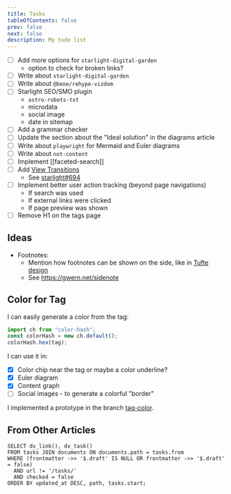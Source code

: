```yaml
---
title: Tasks
tableOfContents: false
prev: false
next: false
description: My todo list
---
```


- [ ] Add more options for `starlight-digital-garden`
  - option to check for broken links?
- [ ] Write about `starlight-digital-garden`
- [ ] Write about `@beoe/rehype-vizdom`
- [ ] Starlight SEO/SMO plugin
  - `astro-robots-txt`
  - microdata
  - social image
  - date in sitemap
- [ ] Add a grammar checker
- [ ] Update the section about the "Ideal solution" in the diagrams article
- [ ] Write about `playwright` for Mermaid and Euler diagrams
- [ ] Write about `not-content`
- [ ] Implement [[faceted-search]]
- [ ] Add [View Transitions](https://docs.astro.build/en/guides/view-transitions/)
  - See [starlight#694](https://github.com/withastro/starlight/pull/694#issuecomment-2021611520)
- [ ] Implement better user action tracking (beyond page navigations)
  - If search was used
  - If external links were clicked
  - If page preview was shown
- [ ] Remove H1 on the tags page

## Ideas

- Footnotes:
  - Mention how footnotes can be shown on the side, like in [Tufte design](https://edwardtufte.github.io/tufte-css/)
  - See https://gwern.net/sidenote

## Color for Tag

I can easily generate a color from the tag:

```js
import ch from "color-hash";
const colorHash = new ch.default();
colorHash.hex(tag);
```

I can use it in:

- [x] Color chip near the tag or maybe a color underline?
- [x] Euler diagram
- [x] Content graph
- [ ] Social images - to generate a colorful "border"

I implemented a prototype in the branch [tag-color](https://github.com/stereobooster/astro-digital-garden/tree/tag-color).

## From Other Articles

```dataview list
SELECT dv_link(), dv_task()
FROM tasks JOIN documents ON documents.path = tasks.from
WHERE (frontmatter ->> '$.draft' IS NULL OR frontmatter ->> '$.draft' = false)
  AND url != '/tasks/'
  AND checked = false
ORDER BY updated_at DESC, path, tasks.start;
```
